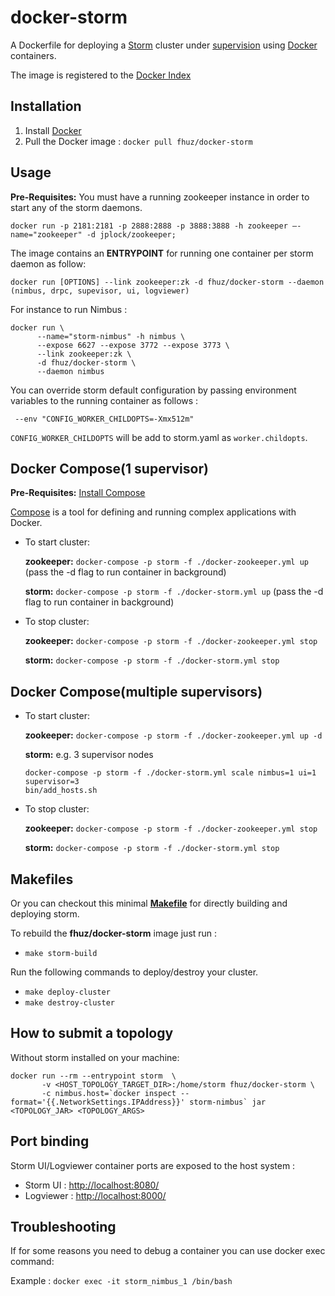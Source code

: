 docker-storm
=============
A Dockerfile for deploying a [Storm](http://storm.apache.org/) cluster under [supervision](http://supervisord.org/) using [Docker](https://www.docker.io/)
 containers. 

The image is registered to the [Docker Index](https://index.docker.io/u/fhuz/docker-storm/)

Installation
------------
1. Install [Docker](https://www.docker.io/)
2. Pull the Docker image : ```docker pull fhuz/docker-storm```

Usage
-----
**Pre-Requisites:** You must have a running zookeeper instance in order to start any of the storm daemons. 
```
docker run -p 2181:2181 -p 2888:2888 -p 3888:3888 -h zookeeper –-name="zookeeper" -d jplock/zookeeper;
```

The image contains an **ENTRYPOINT** for running one container per storm daemon as follow:
  
```docker run [OPTIONS] --link zookeeper:zk -d fhuz/docker-storm --daemon (nimbus, drpc, supevisor, ui, logviewer)```  

For instance to run Nimbus :

```
docker run \  
      --name="storm-nimbus" -h nimbus \  
      --expose 6627 --expose 3772 --expose 3773 \  
      --link zookeeper:zk \  
      -d fhuz/docker-storm \  
      --daemon nimbus
```

You can override storm default configuration by passing environment variables to the running container as follows : 

```
 --env "CONFIG_WORKER_CHILDOPTS=-Xmx512m"
```

`CONFIG_WORKER_CHILDOPTS` will be add to storm.yaml as `worker.childopts`.


Docker Compose(1 supervisor)
---
**Pre-Requisites:** [Install Compose](https://docs.docker.com/compose/#installation-and-set-up)

[Compose](https://docs.docker.com/compose/) is a tool for defining and running complex applications with Docker.
  
  - To start cluster:
	 
    **zookeeper:** ```docker-compose -p storm -f ./docker-zookeeper.yml up``` (pass the -d flag to run container in background)

    **storm:** ```docker-compose -p storm -f ./docker-storm.yml up``` (pass the -d flag to run container in background)

  - To stop cluster:

    **zookeeper:** ```docker-compose -p storm -f ./docker-zookeeper.yml stop```

    **storm:** ```docker-compose -p storm -f ./docker-storm.yml stop```

Docker Compose(multiple supervisors)
---
  - To start cluster:
  
    **zookeeper:** ```docker-compose -p storm -f ./docker-zookeeper.yml up -d``` 

    **storm:** e.g. 3 supervisor nodes
    ```
    docker-compose -p storm -f ./docker-storm.yml scale nimbus=1 ui=1 supervisor=3
    bin/add_hosts.sh
    ```

  - To stop cluster:

    **zookeeper:** ```docker-compose -p storm -f ./docker-zookeeper.yml stop```

    **storm:** ```docker-compose -p storm -f ./docker-storm.yml stop```


Makefiles
---------
Or you can checkout this minimal **[Makefile](https://github.com/fhussonnois/docker-storm/blob/master/Makefile)** for directly building and deploying storm.

To rebuild the **fhuz/docker-storm** image just run :

  - ```make storm-build```

Run the following commands to deploy/destroy your cluster.

  - ```make deploy-cluster```
  - ```make destroy-cluster```


How to submit a topology 
------------------------
Without storm installed on your machine:

```
docker run --rm --entrypoint storm  \  
       -v <HOST_TOPOLOGY_TARGET_DIR>:/home/storm fhuz/docker-storm \   
       -c nimbus.host=`docker inspect --format='{{.NetworkSettings.IPAddress}}' storm-nimbus` jar <TOPOLOGY_JAR> <TOPOLOGY_ARGS>
```

Port binding 
-------------

Storm UI/Logviewer container ports are exposed to the host system : 

  - Storm UI : [http://localhost:8080/](http://localhost:8080/)
  - Logviewer : [http://localhost:8000/](http://localhost:8000/)


Troubleshooting
---------------
If for some reasons you need to debug a container you can use docker exec command: 

Example : ```docker exec -it storm_nimbus_1 /bin/bash```
